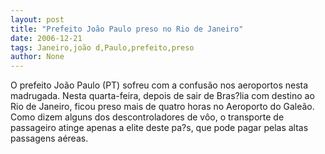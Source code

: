 ```yaml
---
layout: post
title: "Prefeito João Paulo preso no Rio de Janeiro"
date: 2006-12-21
tags: Janeiro,joão d,Paulo,prefeito,preso
author: None
---
```

O prefeito João Paulo (PT) sofreu com a confusão nos aeroportos nesta madrugada. Nesta quarta-feira, depois de sair de Bras?lia com destino ao Rio de Janeiro, ficou preso mais de quatro horas no Aeroporto do Galeão.
Como dizem alguns dos descontroladores de vôo, o transporte de passageiro atinge apenas a elite deste pa?s, que pode pagar pelas altas passagens aéreas. 